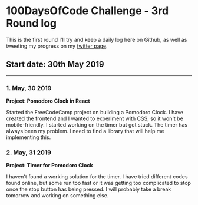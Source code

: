 # 100DaysOfCode Challenge - 3rd Round log

This is the first round I'll try and keep a daily log here on Github, as well as tweeting my progress on my [twitter page](https://twitter.com/ValeriaRagonese).

## Start date: 30th May 2019
------

### 1. May, 30 2019
**Project: Pomodoro Clock in React**


Started the FreeCodeCamp project on building a Pomodoro Clock. I have created the frontend and I wanted to experiment with CSS, so it won't be mobile-friendly. I started working on the timer but got stuck. The timer has always been my problem. I need to find a library that will help me implementing this.



### 2. May, 31 2019
**Project: Timer for Pomodoro Clock**

I haven't found a working solution for the timer. I have tried different codes found online, but some run too fast or it was getting too complicated to stop once the stop button has being pressed.
I will probably take a break tomorrow and working on something else.
